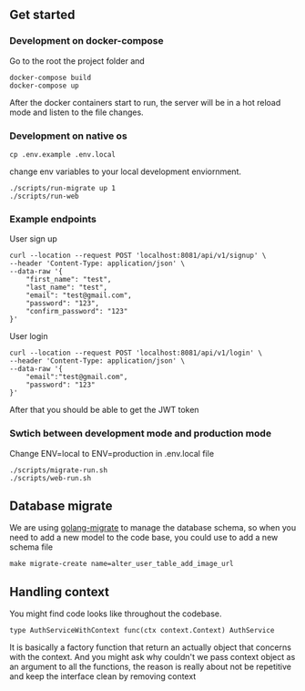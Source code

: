 
## Get started
### Development on docker-compose
Go to the root the project folder and
```
docker-compose build
docker-compose up
```
After the docker containers start to run, the server will be in a hot reload mode and listen to the file changes.


### Development on native os
```
cp .env.example .env.local
```
change env variables to your local development enviornment.
```
./scripts/run-migrate up 1
./scripts/run-web
```

### Example endpoints
User sign up
```  
curl --location --request POST 'localhost:8081/api/v1/signup' \
--header 'Content-Type: application/json' \
--data-raw '{
    "first_name": "test",
    "last_name": "test",
    "email": "test@gmail.com",
    "password": "123",
    "confirm_password": "123"
}'
```
User login
```  
curl --location --request POST 'localhost:8081/api/v1/login' \
--header 'Content-Type: application/json' \
--data-raw '{
    "email":"test@gmail.com",
    "password": "123"
}'
```
After that you should be able to get the JWT token


### Swtich between development mode and production mode
Change ENV=local to ENV=production in .env.local file
```
./scripts/migrate-run.sh
./scripts/web-run.sh
```

## Database migrate
We are using [golang-migrate](https://github.com/golang-migrate/migrate) to manage the database schema, so when you need to add a new model to the code base, you could use to add a new schema file
```
make migrate-create name=alter_user_table_add_image_url
```

## Handling context
You might find code looks like throughout the codebase.
```
type AuthServiceWithContext func(ctx context.Context) AuthService
```
It is basically a factory function that return an actually object that concerns with the context. And you might ask why couldn't we pass context object as an argument to all the functions, the reason is really about not be repetitive and keep the interface clean by removing context
